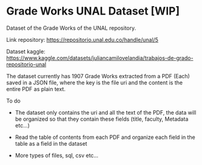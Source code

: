 # Grade Works UNAL Dataset [WIP]

Dataset of the Grade Works of the UNAL repository.

Link repository: https://repositorio.unal.edu.co/handle/unal/5

Dataset kaggle: https://www.kaggle.com/datasets/juliancamilovelandia/trabajos-de-grado-repositorio-unal

The dataset currently has 1907 Grade Works extracted from a PDF (Each) saved in a JSON file, where the key is the file uri and the content is the entire PDF as plain text.

To do
* The dataset only contains the uri and all the text of the PDF, the data will be organized so that they contain these fields (title, faculty, Metadata etc...)
  
* Read the table of contents from each PDF and organize each field in the table as a field in the dataset
  
* More types of files, sql, csv etc...
